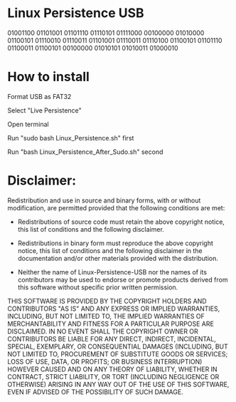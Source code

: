 # Linux Persistence USB

01001100 01101001 01101110 01110101 01111000 00100000 01010000 01100101 01110010 01110011 01101001 01110011 01110100 01100101 01101110 01100011 01100101 00100000 01010101 01010011 01000010 

# How to install 

Format USB as FAT32 

Select "Live Persistence"

Open terminal

Run "sudo bash Linux_Persistence.sh" first 

Run "bash Linux_Persistence_After_Sudo.sh" second

# Disclaimer:
 
Redistribution and use in source and binary forms, with or without modification, are permitted provided that the following conditions are met:

* Redistributions of source code must retain the above copyright notice, 
  this list of conditions and the following disclaimer.

* Redistributions in binary form must reproduce the above copyright notice,
  this list of conditions and the following disclaimer in the documentation
  and/or other materials provided with the distribution.

* Neither the name of Linux-Persistence-USB nor the names of its contributors 
  may be used to endorse or promote products derived from this software 
  without specific prior written permission.

THIS SOFTWARE IS PROVIDED BY THE COPYRIGHT HOLDERS AND CONTRIBUTORS "AS IS" AND ANY EXPRESS OR IMPLIED WARRANTIES, INCLUDING, BUT NOT LIMITED TO, THE IMPLIED WARRANTIES OF MERCHANTABILITY AND FITNESS FOR A PARTICULAR PURPOSE ARE DISCLAIMED. IN NO EVENT SHALL THE COPYRIGHT OWNER OR CONTRIBUTORS BE LIABLE FOR ANY DIRECT, INDIRECT, INCIDENTAL, SPECIAL, EXEMPLARY, OR CONSEQUENTIAL DAMAGES (INCLUDING, BUT NOT LIMITED TO, PROCUREMENT OF SUBSTITUTE GOODS OR SERVICES; LOSS OF USE, DATA, OR PROFITS; OR BUSINESS INTERRUPTION) HOWEVER CAUSED AND ON ANY THEORY OF LIABILITY, WHETHER IN CONTRACT, STRICT LIABILITY, OR TORT (INCLUDING NEGLIGENCE OR OTHERWISE) ARISING IN ANY WAY OUT OF THE USE OF THIS SOFTWARE, EVEN IF ADVISED OF THE POSSIBILITY OF SUCH DAMAGE.
